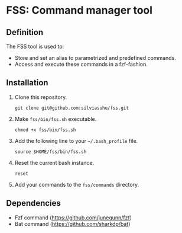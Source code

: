 # FSS: Command manager tool

## Definition
The FSS tool is used to:
- Store and set an alias to parametrized and predefined commands.
- Access and execute these commands in a fzf-fashion.

## Installation

1. Clone this repository.
   ```
   git clone git@github.com:silviasuhu/fss.git
   ```

2. Make `fss/bin/fss.sh` executable.
   ```
   chmod +x fss/bin/fss.sh
   ```

3. Add the following line to your `~/.bash_profile` file.
   ```
   source $HOME/fss/bin/fss.sh
   ```

4. Reset the current bash instance.
   ```
   reset
   ```

5. Add your commands to the `fss/commands` directory.
   

## Dependencies

- Fzf command (https://github.com/junegunn/fzf)
- Bat command (https://github.com/sharkdp/bat)
